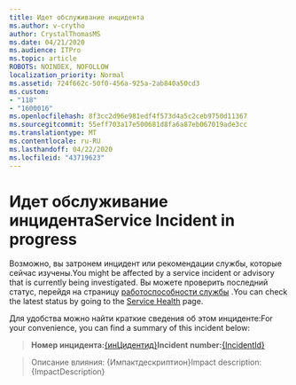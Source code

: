 ```yaml
---
title: Идет обслуживание инцидента
ms.author: v-crytho
author: CrystalThomasMS
ms.date: 04/21/2020
ms.audience: ITPro
ms.topic: article
ROBOTS: NOINDEX, NOFOLLOW
localization_priority: Normal
ms.assetid: 724f662c-50f0-456a-925a-2ab840a50cd3
ms.custom:
- "118"
- "1600016"
ms.openlocfilehash: 8f3cc2d96e981edf4f573d4a5c2ceb9750d11367
ms.sourcegitcommit: 55eff703a17e500681d8fa6a87eb067019ade3cc
ms.translationtype: MT
ms.contentlocale: ru-RU
ms.lasthandoff: 04/22/2020
ms.locfileid: "43719623"
---
```

# <a name="service-incident-in-progress"></a><span data-ttu-id="f7fe0-102">Идет обслуживание инцидента</span><span class="sxs-lookup"><span data-stu-id="f7fe0-102">Service Incident in progress</span></span>

<span data-ttu-id="f7fe0-103">Возможно, вы затронем инцидент или рекомендации службы, которые сейчас изучены.</span><span class="sxs-lookup"><span data-stu-id="f7fe0-103">You might be affected by a service incident or advisory that is currently being investigated.</span></span> <span data-ttu-id="f7fe0-104">Вы можете проверить последний статус, перейдя на страницу [работоспособности службы](https://admin.microsoft.com/adminportal/home#/servicehealth) .</span><span class="sxs-lookup"><span data-stu-id="f7fe0-104">You can check the latest status by going to the [Service Health](https://admin.microsoft.com/adminportal/home#/servicehealth) page.</span></span>
  
<span data-ttu-id="f7fe0-105">Для удобства можно найти краткие сведения об этом инциденте:</span><span class="sxs-lookup"><span data-stu-id="f7fe0-105">For your convenience, you can find a summary of this incident below:</span></span>
  
> <span data-ttu-id="f7fe0-106">**Номер инцидента:**[{инЦидентид}](https://admin.microsoft.com/adminportal/home#/servicehealth)</span><span class="sxs-lookup"><span data-stu-id="f7fe0-106">**Incident number:**[{IncidentId}](https://admin.microsoft.com/adminportal/home#/servicehealth)</span></span>

> <span data-ttu-id="f7fe0-107">Описание влияния: {Импактдескриптион}</span><span class="sxs-lookup"><span data-stu-id="f7fe0-107">Impact description: {ImpactDescription}</span></span>
